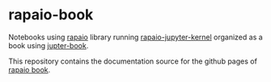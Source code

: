# rapaio-book

Notebooks using [rapaio](https://github.com/padreati/rapaio) library running 
[rapaio-jupyter-kernel](https://github.com/padreati/rapaio-jupyter-kernel) organized as a book using 
[jupter-book](jupyterbook.org).


This repository contains the documentation source for the github pages of [rapaio book](https://github.com/padreati/rapaio).

